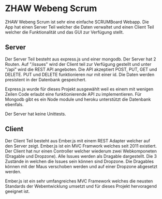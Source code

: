 # ZHAW Webeng Scrum
ZHAW Webeng Scrum ist sehr eine einfache SCRUMBoard Webapp. Die App hat einen Server Teil welcher die Daten verwaltet und einen Client Teil welcher die Funktionalität und das GUI zur Verfügung stellt.

## Server ##
Der Server Teil besteht aus express.js und einer mongodb. Der Server hat 2 Routen. Auf "/issues" wird der Client teil zur Verfügung gestellt und unter "/api" wird die REST API angeboten. Die API akzeptiert POST, PUT, GET und DELETE. PUT und DELETE funktionieren nur mit einer id. Die Daten werden presistent in der Datenbank gespeichert.

Express.js wurde für dieses Projekt ausgewählt weil es einem mit wenigen Zeilen Code erlaubt eine funktionierende API zu implementieren. Für Mongodb gibt es ein Node module und heroku unterstützt die Datenbank ebenfals.

Der Server hat keine Unittests.

## Client ##
Der Client Teil besteht aus Ember.js mit einem REST Adapter welcher auf den Server zeigt. Ember.js ist ein MVC Framwork welches seit 2011 existiert. Der Client hat nur einen Controller welcher wiederum zwei Webkomponeten (Dragable und Dropzone). Alle Issues werden als Dragable dargestellt. Die 3 Zustände in welchen die Issues sein können sind Dropzone. Die Dragables können mit der Maus verschoben werden und auf einer Dropzone abgesetzt werden.

Ember.js ist ein sehr umfangreiches MVC Framework welches die neusten Standards der Webentwicklung umsetzt und für dieses Projekt hervoragend geeignet ist.
